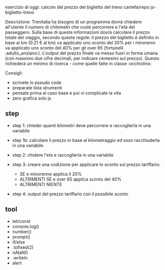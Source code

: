 
esercizio di oggi: calcolo del prezzo del biglietto del treno
cartella/repo js-biglietto-treno

Descrizione:
Trenitalia ha bisogno di un programma dovrà chiedere all'utente il numero di chilometri che vuole percorrere e l'età del passeggero.
Sulla base di queste informazioni dovrà calcolare il prezzo totale del viaggio, secondo queste regole:
il prezzo del biglietto è definito in base ai km (0.21 € al km)
va applicato uno sconto del 20% per i minorenni
va applicato uno sconto del 40% per gli over 65 (fortunelli :adulto_anziano:).
L'output del prezzo finale va messo fuori in forma umana (con massimo due cifre decimali, per indicare centesimi sul prezzo).
Questo richiederà un minimo di ricerca - come quelle fatte in classe :occhiolino:

Consigli:
- scrivete lo pseudo code
- preparate lista strumenti
- pensate prima al caso base e poi vi complicate la vita
- zero grafica solo js

## step

- step 1: chieder quanti kilometri deve percorrere e raccoglierla in una variabile

- step 1b: calcolare il prezzo in base al kilometraggio ed esso racchiuderla in una variabile 

- step 2: chidere l'eta e raccoglierla in una variabile

- step 3: creare una codizione per applicare lo sconto sul prezzo tariffario:
    + SE e minorenne applica il 20%
    + ALTRIMENTI SE e over 65 applica sconto del 40%
    + ALTRIMENTI NIENTE

- step 4: output del prezzo tariffario con il possibile sconto


## tool

- let/const
- console.log()
- number()
- prompt()
- if/else
- .tofixed(2)
- isNaN()
- .writeln
- alert





